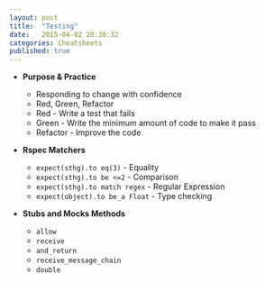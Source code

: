 ```yaml
---
layout: post
title:  "Testing"
date:   2015-04-02 20:38:32
categories: Cheatsheets
published: true
---
```


* __Purpose & Practice__
  * Responding to change with confidence
  * Red, Green, Refactor
  * Red - Write a test that fails
  * Green - Write the minimum amount of code to make it pass
  * Refactor - Improve the code 

* __Rspec Matchers__
  * `expect(sthg).to eq(3)` - Equality
  * `expect(sthg).to be <=2` - Comparison
  * `expect(sthg).to match regex` - Regular Expression
  * `expect(object).to be_a Float` - Type checking

* __Stubs and Mocks Methods__
  * `allow`
  * `receive`
  * `and_return`
  * `receive_message_chain`
  * `double`

